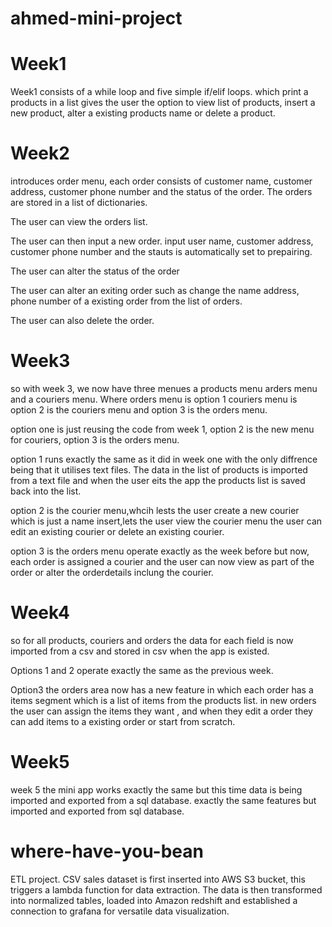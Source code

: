 # ahmed-mini-project

# Week1

Week1 consists of a while loop and five simple if/elif loops. which print a products in a list gives the user  the option to view list of products, insert a new product, alter a existing products name or delete a product.

# Week2

introduces order  menu, each order consists of customer name, customer address, customer phone number and the status of the order.
The orders are stored in a list of dictionaries. 

The user can view the orders list.

The user can then input a new order. input user name, customer address, customer phone number and the stauts is automatically set to prepairing.

The user can alter the status of the order 

The user can alter an exiting order such as change the name address, phone number of  a existing order from the list of orders.

The user can also delete the order.


# Week3 

so with week 3, we now have three menues a products menu arders menu and a couriers menu. Where orders menu is option 1 couriers menu is option 2 is the couriers menu and option 3 is the orders menu.

option one is just reusing the code from week 1, option 2 is the new menu for couriers, option 3 is the orders menu.

option 1 runs exactly the same as it did in week one with the only diffrence being that it utilises text files. The data in the list of products is imported from a text file and when the user eits the app the products list is saved back into the list.

option 2 is the courier menu,whcih lests the user create a new courier which is just a name insert,lets the user view the courier menu the user can edit an existing courier or delete an existing courier.

option 3 is the orders menu operate exactly as the week before but now, each order is assigned a courier and the user can now view as part of the order or alter the orderdetails inclung the courier. 


# Week4 

so for all products, couriers and orders the data for each field is now imported from a csv and stored in csv when the app is existed. 

Options 1 and 2 operate exactly the same as the previous week.

Option3 the orders area now has a new feature in which each order has a items segment which is a list of items from the products list. in new orders the user can assign the items they want , and when they edit a order they can add items to a existing order or start from scratch.


# Week5

week 5 the mini app works exactly the same but this time data is being imported and exported from a sql database. exactly the same features but imported and exported from sql database.


# where-have-you-bean
ETL project. CSV sales dataset is first inserted into AWS S3 bucket, this triggers a lambda function for data extraction. The data is then transformed into normalized tables, loaded into Amazon redshift and established a connection to grafana for versatile data visualization.










